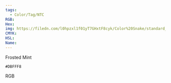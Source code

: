 ```yaml
---
tags:
  - Color/Tag/NTC
RGB:
Hex:
img: https://filedn.com/l0hpzxl1f01yT7GHxtF8cyk/Color%20Snake/standard_csv_to_svg/%23/DBFFF8.svg
CMYK:
HSL:
Name:
---
```

Frosted Mint
```palette
#DBFFF8
```
RGB
